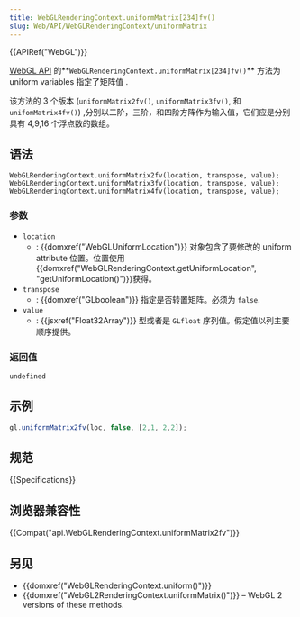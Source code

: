 ```yaml
---
title: WebGLRenderingContext.uniformMatrix[234]fv()
slug: Web/API/WebGLRenderingContext/uniformMatrix
---
```


{{APIRef("WebGL")}}

[WebGL API](/zh-CN/docs/Web/API/WebGL_API) 的**`WebGLRenderingContext.uniformMatrix[234]fv()`** 方法为 uniform variables 指定了矩阵值 .

该方法的 3 个版本 (`uniformMatrix2fv()`, `uniformMatrix3fv()`, 和`unifomMatrix4fv()`) ,分别以二阶，三阶，和四阶方阵作为输入值，它们应是分别具有 4,9,16 个浮点数的数组。

## 语法

```plain
WebGLRenderingContext.uniformMatrix2fv(location, transpose, value);
WebGLRenderingContext.uniformMatrix3fv(location, transpose, value);
WebGLRenderingContext.uniformMatrix4fv(location, transpose, value);
```

### 参数

- `location`
  - : {{domxref("WebGLUniformLocation")}} 对象包含了要修改的 uniform attribute 位置。位置使用 {{domxref("WebGLRenderingContext.getUniformLocation", "getUniformLocation()")}}获得。
- `transpose`
  - : {{domxref("GLboolean")}} 指定是否转置矩阵。必须为 `false`.
- `value`
  - : {{jsxref("Float32Array")}} 型或者是 `GLfloat` 序列值。假定值以列主要顺序提供。

### 返回值

`undefined`

## 示例

```js
gl.uniformMatrix2fv(loc, false, [2,1, 2,2]);
```

## 规范

{{Specifications}}

## 浏览器兼容性

{{Compat("api.WebGLRenderingContext.uniformMatrix2fv")}}

## 另见

- {{domxref("WebGLRenderingContext.uniform()")}}
- {{domxref("WebGL2RenderingContext.uniformMatrix()")}} – WebGL 2 versions of these methods.
